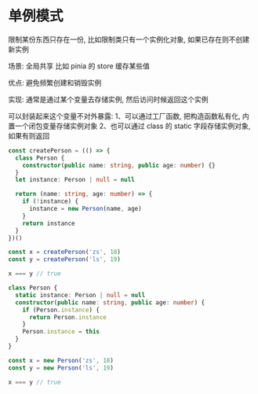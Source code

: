 # 单例模式

限制某份东西只存在一份,
比如限制类只有一个实例化对象, 如果已存在则不创建新实例

场景:
全局共享 比如 pinia 的 store
缓存某些值

优点:
避免频繁创建和销毁实例

实现:
通常是通过某个变量去存储实例, 然后访问时候返回这个实例

可以封装起来这个变量不对外暴露:
1、可以通过工厂函数, 把构造函数私有化, 内置一个闭包变量存储实例对象
2、也可以通过 class 的 static 字段存储实例对象, 如果有则返回

```ts
const createPerson = (() => {
  class Person {
    constructor(public name: string, public age: number) {}
  }
  let instance: Person | null = null

  return (name: string, age: number) => {
    if (!instance) {
      instance = new Person(name, age)
    }
    return instance
  }
})()

const x = createPerson('zs', 18)
const y = createPerson('ls', 19)

x === y // true
```

```ts
class Person {
  static instance: Person | null = null
  constructor(public name: string, public age: number) {
    if (Person.instance) {
      return Person.instance
    }
    Person.instance = this
  }
}

const x = new Person('zs', 18)
const y = new Person('ls', 19)

x === y // true
```
